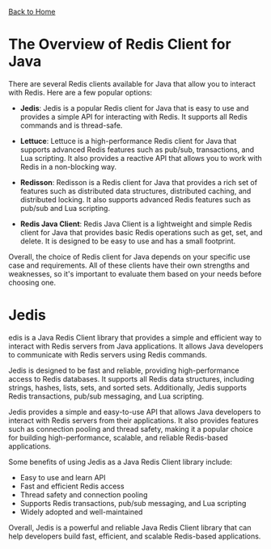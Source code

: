[Back to Home](../README.md)
# The Overview of Redis Client for Java
There are several Redis clients available for Java 
that allow you to interact with Redis.
Here are a few popular options:

- **Jedis**: Jedis is a popular Redis client for Java 
that is easy to use and provides a simple API for
interacting with Redis. It supports all Redis
commands and is thread-safe.

- **Lettuce**: Lettuce is a high-performance Redis client
for Java that supports advanced Redis features such
as pub/sub, transactions, and Lua scripting.
It also provides a reactive API that allows you to 
work with Redis in a non-blocking way.

- **Redisson**: Redisson is a Redis client for Java 
that provides a rich set of features such as 
distributed data structures, distributed caching,
and distributed locking. It also supports advanced 
Redis features such as pub/sub and Lua scripting.

- **Redis Java Client**: Redis Java Client is a lightweight 
and simple Redis client for Java that provides 
basic Redis operations such as get, set, and delete.
It is designed to be easy to use and has a small footprint.

Overall, the choice of Redis client for Java depends 
on your specific use case and requirements. 
All of these clients have their own strengths and weaknesses, 
so it's important to evaluate them based on your 
needs before choosing one.

# Jedis
edis is a Java Redis Client library that provides a simple
and efficient way to interact with Redis servers from 
Java applications. It allows Java developers to communicate
with Redis servers using Redis commands.

Jedis is designed to be fast and reliable, providing 
high-performance access to Redis databases. It supports
all Redis data structures, including strings, hashes, 
lists, sets, and sorted sets. Additionally, Jedis supports 
Redis transactions, pub/sub messaging, and Lua scripting.

Jedis provides a simple and easy-to-use API that allows 
Java developers to interact with Redis servers from 
their applications. It also provides features such 
as connection pooling and thread safety, making it 
a popular choice for building high-performance, scalable,
and reliable Redis-based applications.

Some benefits of using Jedis as 
a Java Redis Client library include:
- Easy to use and learn API
- Fast and efficient Redis access
- Thread safety and connection pooling
- Supports Redis transactions, pub/sub messaging, and Lua scripting
- Widely adopted and well-maintained

Overall, Jedis is a powerful and reliable Java Redis
Client library that can help developers build fast, 
efficient, and scalable Redis-based applications.